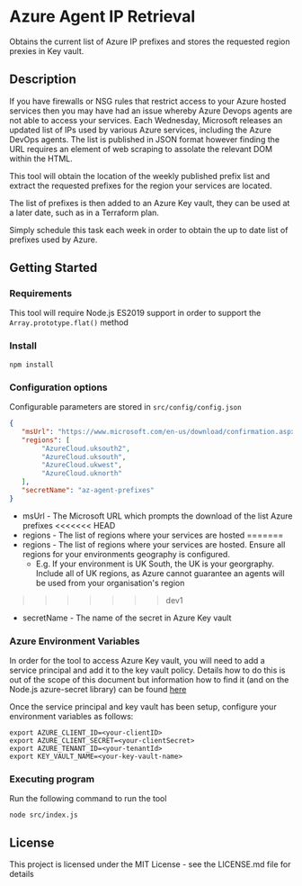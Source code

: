 # Azure Agent IP Retrieval
 
Obtains the current list of Azure IP prefixes and stores the requested region prexies in Key vault.
 
## Description
 
If you have firewalls or NSG rules that restrict access to your Azure hosted services then you may have had an issue whereby Azure Devops agents are not able to access your services.
Each Wednesday, Microsoft releases an updated list of IPs used by various Azure services, including the Azure DevOps agents.
The list is published in JSON format however finding the URL requires an element of web scraping to assolate the relevant DOM within the HTML.
 
This tool will obtain the location of the weekly published prefix list and extract the requested prefixes for the region your services are located.
 
The list of prefixes is then added to an Azure Key vault, they can be used at a later date, such as in a Terraform plan.
 
Simply schedule this task each week in order to obtain the up to date list of prefixes used by Azure.
 
## Getting Started
 
### Requirements
 
This tool will require Node.js ES2019 support in order to support the ```Array.prototype.flat()``` method
 
### Install
 
```
npm install
```
 
### Configuration options
 
Configurable parameters are stored in ```src/config/config.json```
 
```JSON
{
   "msUrl": "https://www.microsoft.com/en-us/download/confirmation.aspx?id=56519",
   "regions": [
        "AzureCloud.uksouth2",
        "AzureCloud.uksouth",
        "AzureCloud.ukwest",
        "AzureCloud.uknorth"
   ],
   "secretName": "az-agent-prefixes"
}
```
 
* msUrl - The Microsoft URL which prompts the download of the list Azure prefixes
<<<<<<< HEAD
* regions - The list of regions where your services are hosted
=======
* regions - The list of regions where your services are hosted. Ensure all regions for your environments geography is configured. 
  * E.g. If your environment is UK South, the UK is your georgraphy. Include all of UK regions, as Azure cannot guarantee an agents will be used from your organisation's region
>>>>>>> dev1
* secretName - The name of the secret in Azure Key vault
 
### Azure Environment Variables
 
In order for the tool to access Azure Key vault, you will need to add a service principal and add it to the key vault policy. Details how to do this is out of the scope of this document but information how to find it (and on the Node.js azure-secret library) can be found [here](https://docs.microsoft.com/en-us/azure/key-vault/secrets/quick-create-node)
 
Once the service principal and key vault has been setup, configure your environment variables as follows:
 
```console
export AZURE_CLIENT_ID=<your-clientID>
export AZURE_CLIENT_SECRET=<your-clientSecret>
export AZURE_TENANT_ID=<your-tenantId>
export KEY_VAULT_NAME=<your-key-vault-name>
```
 
### Executing program
 
Run the following command to run the tool
```
node src/index.js
```
 
## License
 
This project is licensed under the MIT License - see the LICENSE.md file for details
 
 

